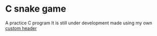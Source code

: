 # C snake game

A practice C program
It is still under development
made using my own [custom header](https://github.com/NajeebFarhan/realtime-c-terminal-io-)